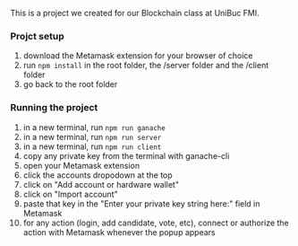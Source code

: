This is a project we created for our Blockchain class at UniBuc FMI.

### Projct setup
1. download the Metamask extension for your browser of choice
2. run `npm install` in the root folder, the /server folder and the /client folder
3. go back to the root folder

### Running the project
1. in a new terminal, run `npm run ganache`
2. in a new terminal, run `npm run server`
3. in a new terminal, run `npm run client`
4. copy any private key from the terminal with ganache-cli
5. open your Metamask extension
6. click the accounts dropodown at the top
7. click on "Add account or hardware wallet"
8. click on "Import account"
9. paste that key in the "Enter your private key string here:" field in Metamask
10. for any action (login, add candidate, vote, etc), connect or authorize the action with Metamask whenever the popup appears